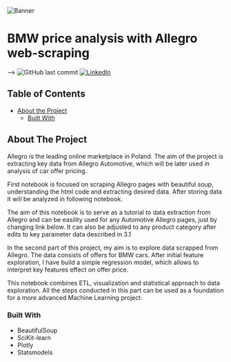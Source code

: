 
<!-- PROJECT LOGO -->

![Banner](https://github.com/Jan-Majewski/Project_Portfolio/01_Web_scraping_Allegro_Moto/images/logo.png)


# BMW price analysis with Allegro web-scraping




-->
![GitHub last commit](https://img.shields.io/github/Jan-Majewski/Project_Portfolio/01_Web_scraping_Allegro_Moto)
[![LinkedIn][linkedin-shield]][linkedin-url]






<!-- TABLE OF CONTENTS -->
## Table of Contents

* [About the Project](#about-the-project)
  * [Built With](#built-with)





<!-- ABOUT THE PROJECT -->
## About The Project

Allegro is the leading online marketplace in Poland. The aim of the project is extracting key data from Allegro Automotive, which will be later used in analysis of car offer pricing.

First notebook is focused on scraping Allegro pages with beautiful soup, understanding the html code and extracting desired data. After storing data it will be analyzed in following notebook.

The aim of this notebook is to serve as a tutorial to data extraction from Allegro and can be easility used for any Automotive Allegro pages, just by changing link below. It can also be adjusted to any product category after edits to key parameter data described in 3.1


In the second part of this project, my aim is to explore data scrapped from Allegro. The data consists of offers for BMW cars. After initial feature exploration, I have build a simple regression model, which allows to interpret key features effect on offer price.

This notebook combines ETL, visualization and statistical approach to data exploration. All the steps conducted in this part can be used as a foundation for a more advanced Machine Learning project.



### Built With

* BeautifulSoup
* SciKit-learn
* Plotly
* Statsmodels




<!-- MARKDOWN LINKS & IMAGES -->
<!-- https://www.markdownguide.org/basic-syntax/#reference-style-links -->

[linkedin-shield]: https://img.shields.io/badge/-LinkedIn-black.svg?style=flat-square&logo=linkedin&colorB=555
[linkedin-url]: https://www.linkedin.com/in/jan-majewski-132907104/
